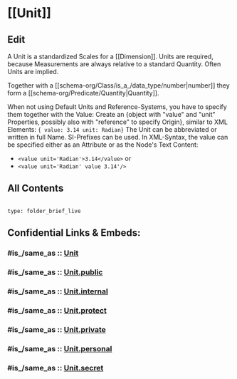 # [[Unit]] 

## Edit

A Unit  is a standardized Scales for a [[Dimension]]. 
Units are required, because Measurements are always relative to a standard Quantity. 
Often Units are implied. 

Together with a [[schema-org/Class/is_a_/data_type/number|number]] they form a [[schema-org/Predicate/Quantity|Quantity]]. 

When not using Default Units and Reference-Systems, you have to specify them together with the Value: 
Create an {object with "value" and "unit" Properties, possibly also with "reference" to specify Origin}, similar to XML Elements: 
`{ value: 3.14 unit: Radian}`
The Unit can be abbreviated or written in full Name. 
SI-Prefixes can be used. 
In XML-Syntax, the value can be specified either as an Attribute or as the Node's Text Content: 
- `<value unit='Radian'>3.14</value>` or 
- `<value unit='Radian' value 3.14'/>`  




## All Contents

```folderv
```

```ccard
type: folder_brief_live
```


## Confidential Links & Embeds: 

### #is_/same_as :: [Unit](/_Standards/Unit.md) 

### #is_/same_as :: [Unit.public](/_public/Unit.public.md) 

### #is_/same_as :: [Unit.internal](/_internal/Unit.internal.md) 

### #is_/same_as :: [Unit.protect](/_protect/Unit.protect.md) 

### #is_/same_as :: [Unit.private](/_private/Unit.private.md) 

### #is_/same_as :: [Unit.personal](/_personal/Unit.personal.md) 

### #is_/same_as :: [Unit.secret](/_secret/Unit.secret.md)

